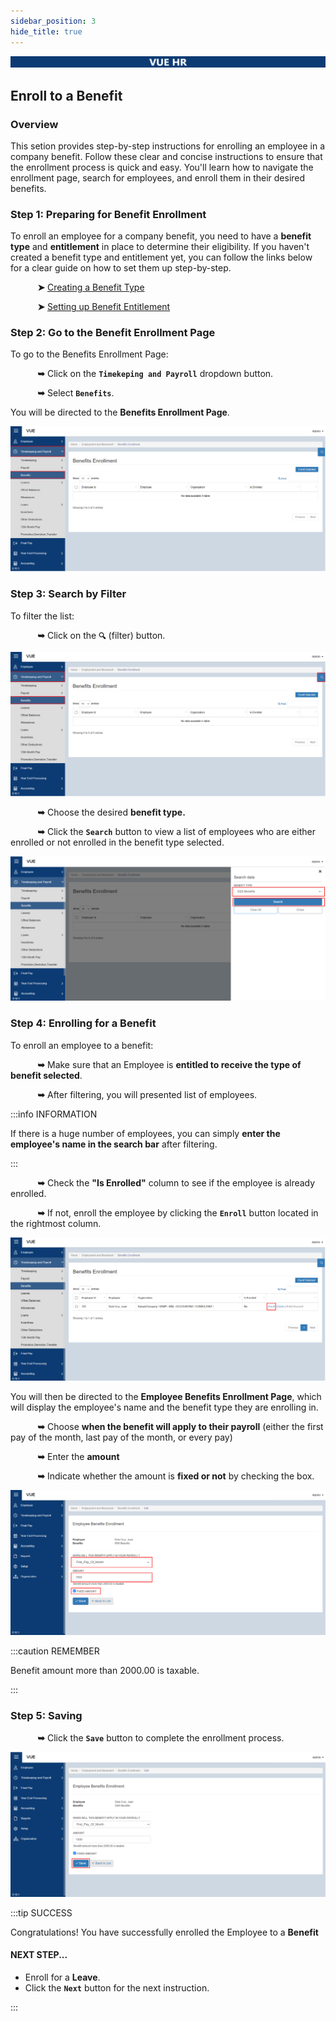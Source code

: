 ```yaml
---
sidebar_position: 3
hide_title: true
---
```


![Banner](./img/banner.png)

## Enroll to a Benefit

### Overview

This setion provides step-by-step instructions for enrolling an employee in a company benefit. Follow these clear and concise instructions to ensure that the enrollment process is quick and easy. You'll learn how to navigate the enrollment page, search for employees, and enroll them in their desired benefits.

### Step 1: Preparing for Benefit Enrollment
To enroll an employee for a company benefit, you need to have a **benefit type** and **entitlement** in place to determine their eligibility. If you haven't created a benefit type and entitlement yet, you can follow the links below for a clear guide on how to set them up step-by-step.

&nbsp;&nbsp;&nbsp;&nbsp;&nbsp;&nbsp;&nbsp;&nbsp;&nbsp;&nbsp;&nbsp;**➤** [Creating a Benefit Type](./Setup/Benefit-Type.md)

&nbsp;&nbsp;&nbsp;&nbsp;&nbsp;&nbsp;&nbsp;&nbsp;&nbsp;&nbsp;&nbsp;**➤** [Setting up Benefit Entitlement](./Setup/Benefit-Entitlement.md)

### Step 2: Go to the Benefit Enrollment Page
To go to the Benefits Enrollment Page:

&nbsp;&nbsp;&nbsp;&nbsp;&nbsp;&nbsp;&nbsp;&nbsp;&nbsp;&nbsp;&nbsp;**➥** Click on the **`Timekeping and Payroll`** dropdown button.

&nbsp;&nbsp;&nbsp;&nbsp;&nbsp;&nbsp;&nbsp;&nbsp;&nbsp;&nbsp;&nbsp;**➥** Select **`Benefits`**.

You will be directed to the **Benefits Enrollment Page**. 

![Benefits Enrollment](./img/tp-benefits.png)

### Step 3: Search by Filter
To filter the list:

&nbsp;&nbsp;&nbsp;&nbsp;&nbsp;&nbsp;&nbsp;&nbsp;&nbsp;&nbsp;&nbsp;**➥** Click on the **`🔍`** (filter) button.

![Benefits Enrollment](./img/tp-benefits-filter.png)

&nbsp;&nbsp;&nbsp;&nbsp;&nbsp;&nbsp;&nbsp;&nbsp;&nbsp;&nbsp;&nbsp;**➥** Choose the desired **benefit type.**

&nbsp;&nbsp;&nbsp;&nbsp;&nbsp;&nbsp;&nbsp;&nbsp;&nbsp;&nbsp;&nbsp;**➥** Click the **`Search`** button to view a list of employees who are either enrolled or not enrolled in the benefit type selected. 

![Benefits Enrollment](./img/benefits-filter-search.png)

### Step 4: Enrolling for a Benefit
To enroll an employee to a benefit:

&nbsp;&nbsp;&nbsp;&nbsp;&nbsp;&nbsp;&nbsp;&nbsp;&nbsp;&nbsp;&nbsp;**➥** Make sure that an Employee is **entitled to receive the type of benefit selected**.

&nbsp;&nbsp;&nbsp;&nbsp;&nbsp;&nbsp;&nbsp;&nbsp;&nbsp;&nbsp;&nbsp;**➥** After filtering, you will presented list of employees. 

:::info INFORMATION

If there is a huge number of employees, you can simply **enter the employee's name in the search bar** after filtering.

:::

&nbsp;&nbsp;&nbsp;&nbsp;&nbsp;&nbsp;&nbsp;&nbsp;&nbsp;&nbsp;&nbsp;**➥** Check the **"Is Enrolled"** column to see if the employee is already enrolled.

&nbsp;&nbsp;&nbsp;&nbsp;&nbsp;&nbsp;&nbsp;&nbsp;&nbsp;&nbsp;&nbsp;**➥** If not, enroll the employee by clicking the **`Enroll`** button located in the rightmost column.

![Benefits Enrollment](./img/benefits-enroll.png)

You will then be directed to the **Employee Benefits Enrollment Page**, which will display the employee's name and the benefit type they are enrolling in.

&nbsp;&nbsp;&nbsp;&nbsp;&nbsp;&nbsp;&nbsp;&nbsp;&nbsp;&nbsp;&nbsp;**➥** Choose **when the benefit will apply to their payroll** (either the first pay of the month, last pay of the month, or every pay)

&nbsp;&nbsp;&nbsp;&nbsp;&nbsp;&nbsp;&nbsp;&nbsp;&nbsp;&nbsp;&nbsp;**➥** Enter the **amount**

&nbsp;&nbsp;&nbsp;&nbsp;&nbsp;&nbsp;&nbsp;&nbsp;&nbsp;&nbsp;&nbsp;**➥** Indicate whether the amount is **fixed or not** by checking the box.

![Benefits Enrollment](./img/benefits-enrollment-form.png)


:::caution REMEMBER

Benefit amount more than 2000.00 is taxable.

:::

### Step 5: Saving
&nbsp;&nbsp;&nbsp;&nbsp;&nbsp;&nbsp;&nbsp;&nbsp;&nbsp;&nbsp;&nbsp;**➥** Click the **`Save`** button to complete the enrollment process.

![Benefits Enrollment](./img/benefits-enrollment-save-button.png)

:::tip SUCCESS

Congratulations! You have successfully enrolled the Employee to a **Benefit**

#### NEXT STEP...

- Enroll for a **Leave**.
- Click the **`Next`** button for the next instruction.

:::



